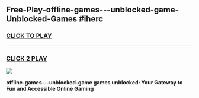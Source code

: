 
## Free-Play-offline-games---unblocked-game-Unblocked-Games #iherc
<h3>
<a href="https://news.freeplayer.one?title=offline-games---unblocked-game&ref=8M">CLICK TO PLAY</a></h3>
<hr>

<h3>
<a href="https://news.freeplayer.one?title=offline-games---unblocked-game&ref=8M">CLICK 2 PLAY</a>
  
</h3>

<a href="https://news.freeplayer.one?title=offline-games---unblocked-game&ref=8M"><img src="https://clearcache.store/games.png"></a>


**offline-games---unblocked-game games unblocked: Your Gateway to Fun and Accessible Online Gaming**

